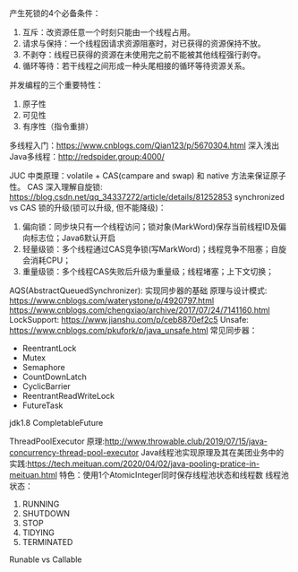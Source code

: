 
产生死锁的4个必备条件：
1. 互斥：改资源任意一个时刻只能由一个线程占用。
2. 请求与保持：一个线程因请求资源阻塞时，对已获得的资源保持不放。
3. 不剥夺：线程已获得的资源在未使用完之前不能被其他线程强行剥夺。
4. 循环等待：若干线程之间形成一种头尾相接的循环等待资源关系。

并发编程的三个重要特性：
1. 原子性
2. 可见性
3. 有序性（指令重排）

多线程入门：https://www.cnblogs.com/Qian123/p/5670304.html
深入浅出Java多线程：http://redspider.group:4000/

JUC 中类原理：volatile + CAS(campare and swap) 和 native 方法来保证原子性。
CAS 深入理解自旋锁: https://blog.csdn.net/qq_34337272/article/details/81252853
synchronized vs CAS
锁的升级(锁可以升级, 但不能降级)：
1. 偏向锁：同步块只有一个线程访问；锁对象(MarkWord)保存当前线程ID及偏向标志位；Java6默认开启
2. 轻量级锁：多个线程通过CAS竞争锁(写MarkWord)；线程竞争不阻塞；自旋会消耗CPU；
3. 重量级锁：多个线程CAS失败后升级为重量级；线程堵塞；上下文切换；

AQS(AbstractQueuedSynchronizer): 实现同步器的基础
原理与设计模式:
https://www.cnblogs.com/waterystone/p/4920797.html
https://www.cnblogs.com/chengxiao/archive/2017/07/24/7141160.html
LockSupport: https://www.jianshu.com/p/ceb8870ef2c5
Unsafe: https://www.cnblogs.com/pkufork/p/java_unsafe.html
常见同步器：
* ReentrantLock
* Mutex
* Semaphore
* CountDownLatch
* CyclicBarrier
* ReentrantReadWriteLock
* FutureTask


jdk1.8 CompletableFuture<T> 


ThreadPoolExecutor 
原理:http://www.throwable.club/2019/07/15/java-concurrency-thread-pool-executor
Java线程池实现原理及其在美团业务中的实践:https://tech.meituan.com/2020/04/02/java-pooling-pratice-in-meituan.html
特色：使用1个AtomicInteger同时保存线程池状态和线程数
线程池状态：
1. RUNNING
2. SHUTDOWN
3. STOP
4. TIDYING
5. TERMINATED

Runable vs Callable
